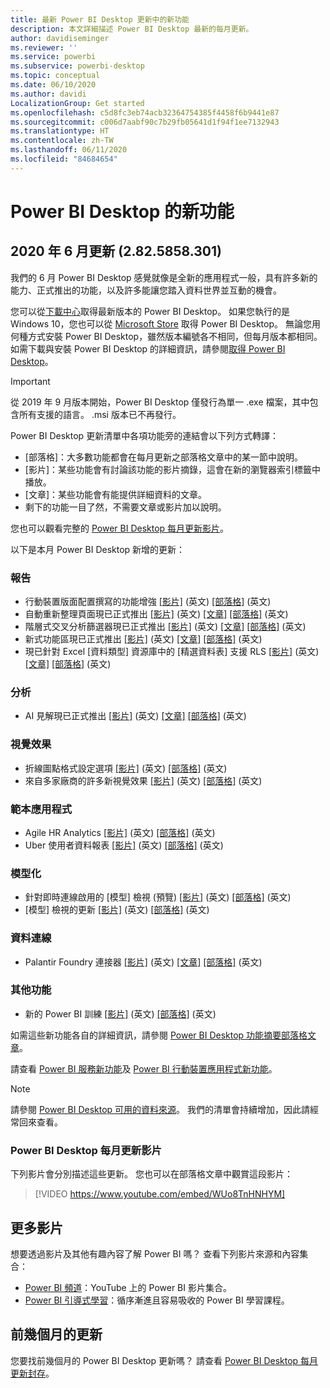 ```yaml
---
title: 最新 Power BI Desktop 更新中的新功能
description: 本文詳細描述 Power BI Desktop 最新的每月更新。
author: davidiseminger
ms.reviewer: ''
ms.service: powerbi
ms.subservice: powerbi-desktop
ms.topic: conceptual
ms.date: 06/10/2020
ms.author: davidi
LocalizationGroup: Get started
ms.openlocfilehash: c5d8fc3eb74acb32364754385f4458f6b9441e87
ms.sourcegitcommit: c006d7aabf90c7b29fb05641d1f94f1ee7132943
ms.translationtype: HT
ms.contentlocale: zh-TW
ms.lasthandoff: 06/11/2020
ms.locfileid: "84684654"
---
```

# <a name="whats-new-in-power-bi-desktop"></a>Power BI Desktop 的新功能

## <a name="june-2020-update-2825858301"></a>2020 年 6 月更新 (2.82.5858.301)

我們的 6 月 Power BI Desktop 感覺就像是全新的應用程式一般，具有許多新的能力、正式推出的功能，以及許多能讓您踏入資料世界並互動的機會。 

您可以從[下載中心](https://www.microsoft.com/download/details.aspx?id=58494)取得最新版本的 Power BI Desktop。 如果您執行的是 Windows 10，您也可以從 [Microsoft Store](https://aka.ms/pbidesktopstore) 取得 Power BI Desktop。 無論您用何種方式安裝 Power BI Desktop，雖然版本編號各不相同，但每月版本都相同。 如需下載與安裝 Power BI Desktop 的詳細資訊，請參閱[取得 Power BI Desktop](desktop-get-the-desktop.md)。 

> [!IMPORTANT]
> 從 2019 年 9 月版本開始，Power BI Desktop 僅發行為單一 .exe 檔案，其中包含所有支援的語言。 .msi 版本已不再發行。


Power BI Desktop 更新清單中各項功能旁的連結會以下列方式轉譯：

* \[部落格\]：大多數功能都會在每月更新之部落格文章中的某一節中說明。
* \[影片\]：某些功能會有討論該功能的影片摘錄，這會在新的瀏覽器索引標籤中播放。
* \[文章\]：某些功能會有能提供詳細資料的文章。
* 剩下的功能一目了然，不需要文章或影片加以說明。

您也可以觀看完整的 [Power BI Desktop 每月更新影片](#power-bi-desktop-monthly-update-video)。

以下是本月 Power BI Desktop 新增的更新：


### <a name="reporting"></a>報告
* 行動裝置版面配置撰寫的功能增強 [[影片]](https://youtu.be/WUo8TnHNHYM?t=15) \(英文\) [[部落格]](https://powerbi.microsoft.com/blog/power-bi-desktop-june-2020-feature-summary/#_mobile) \(英文\) 
* 自動重新整理頁面現已正式推出 [[影片]](https://youtu.be/WUo8TnHNHYM?t=266) \(英文\) [[文章]](../create-reports/desktop-automatic-page-refresh.md) [[部落格]](https://powerbi.microsoft.com/blog/power-bi-desktop-june-2020-feature-summary/#_APR) \(英文\) 
* 階層式交叉分析篩選器現已正式推出 [[影片]](https://youtu.be/WUo8TnHNHYM?t=819) \(英文\) [[文章]](../create-reports/desktop-drill-through-buttons.md) [[部落格]](https://powerbi.microsoft.com/blog/power-bi-desktop-june-2020-feature-summary/#_Hierarchical_slicer) \(英文\) 
* 新式功能區現已正式推出 [[影片]](https://youtu.be/WUo8TnHNHYM?t=1057) \(英文\) [[文章]](../create-reports/desktop-ribbon.md) [[部落格]](https://powerbi.microsoft.com/blog/power-bi-desktop-june-2020-feature-summary/#_ribbon) \(英文\) 
* 現已針對 Excel [資料類型] 資源庫中的 [精選資料表] 支援 RLS [[影片]](https://youtu.be/WUo8TnHNHYM?t=1075) \(英文\) [[文章]](../collaborate-share/service-excel-featured-tables.md) [[部落格]](https://powerbi.microsoft.com/blog/power-bi-desktop-june-2020-feature-summary/#_RLS) \(英文\) 



### <a name="analytics"></a>分析
* AI 見解現已正式推出 [[影片]](https://youtu.be/WUo8TnHNHYM?t=1106) \(英文\) [[文章]](../transform-model/desktop-ai-insights.md) [[部落格]](https://powerbi.microsoft.com/blog/power-bi-desktop-june-2020-feature-summary/#_AI) \(英文\) 


### <a name="visuals"></a>視覺效果
* 折線圖點格式設定選項 [[影片]](https://youtu.be/WUo8TnHNHYM?t=1262) \(英文\) [[部落格]](https://powerbi.microsoft.com/blog/power-bi-desktop-june-2020-feature-summary/#_Line_chart) \(英文\)
* 來自多家廠商的許多新視覺效果 [[影片]](https://youtu.be/WUo8TnHNHYM?t=1342) \(英文\) [[部落格]](https://powerbi.microsoft.com/blog/power-bi-desktop-june-2020-feature-summary/#_Radar) \(英文\)

### <a name="template-apps"></a>範本應用程式
* Agile HR Analytics [[影片]](https://youtu.be/WUo8TnHNHYM?t=1482) \(英文\) [[部落格]](https://powerbi.microsoft.com/blog/power-bi-desktop-june-2020-feature-summary/#_Agile_HR_Analytics) \(英文\)
* Uber 使用者資料報表 [[影片]](https://youtu.be/WUo8TnHNHYM?t=1507) \(英文\) [[部落格]](https://powerbi.microsoft.com/blog/power-bi-desktop-june-2020-feature-summary/#_Uber_User_Data) \(英文\)


### <a name="modeling"></a>模型化
* 針對即時連線啟用的 [模型] 檢視 (預覽) [[影片]](https://youtu.be/WUo8TnHNHYM?t=1527) \(英文\) [[部落格]](https://powerbi.microsoft.com/blog/power-bi-desktop-june-2020-feature-summary/#_Model_view_enabled) \(英文\)
* [模型] 檢視的更新 [[影片]](https://youtu.be/WUo8TnHNHYM?t=1624) \(英文\) [[部落格]](https://powerbi.microsoft.com/blog/power-bi-desktop-june-2020-feature-summary/#_Updates_to_Model) \(英文\)


### <a name="data-connectivity"></a>資料連線
* Palantir Foundry 連接器 [[影片]](https://youtu.be/WUo8TnHNHYM?t=1700) \(英文\) [[文章]](../connect-data/desktop-data-sources.md) [[部落格]](https://powerbi.microsoft.com/blog/power-bi-desktop-june-2020-feature-summary/#_Palantir) \(英文\) 


### <a name="other-features"></a>其他功能
* 新的 Power BI 訓練 [[影片]](https://youtu.be/WUo8TnHNHYM?t=1722) \(英文\) [[部落格]](https://powerbi.microsoft.com/blog/power-bi-desktop-june-2020-feature-summary/#_pbi_training) \(英文\) 


如需這些新功能各自的詳細資訊，請參閱 [Power BI Desktop 功能摘要部落格文章](https://powerbi.microsoft.com/blog/power-bi-desktop-june-2020-feature-summary/)。

請查看 [Power BI 服務新功能](service-whats-new.md)及 [Power BI 行動裝置應用程式新功能](../consumer/mobile/mobile-whats-new-in-the-mobile-apps.md)。

> [!NOTE]
> 請參閱 [Power BI Desktop 可用的資料來源](../connect-data/desktop-data-sources.md)。 我們的清單會持續增加，因此請經常回來查看。


### <a name="power-bi-desktop-monthly-update-video"></a>Power BI Desktop 每月更新影片
下列影片會分別描述這些更新。 您也可以在部落格文章中觀賞這段影片：

> [!VIDEO https://www.youtube.com/embed/WUo8TnHNHYM]

## <a name="more-videos"></a>更多影片

想要透過影片及其他有趣內容了解 Power BI 嗎？ 查看下列影片來源和內容集合：

-   [Power BI 頻道](https://www.youtube.com/user/mspowerbi)：YouTube 上的 Power BI 影片集合。
-   [Power BI 引導式學習](https://powerbi.microsoft.com/guided-learning/)：循序漸進且容易吸收的 Power BI 學習課程。

## <a name="updates-for-previous-months"></a>前幾個月的更新

您要找前幾個月的 Power BI Desktop 更新嗎？ 請查看 [Power BI Desktop 每月更新封存](desktop-latest-update-archive.md)。
